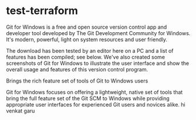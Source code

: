 # test-terraform 
Git for Windows is a free and open source version control app and developer tool developed by The Git Development Community for Windows. It's modern, powerful, light on system resources and user friendly.

The download has been tested by an editor here on a PC and a list of features has been compiled; see below. We've also created some screenshots of Git for Windows to illustrate the user interface and show the overall usage and features of this version control program.

Brings the rich feature set of tools of Git to Windows users

Git for Windows focuses on offering a lightweight, native set of tools that bring the full feature set of the Git SCM to Windows while providing appropriate user interfaces for experienced Git users and novices alike.
hi venkat garu 